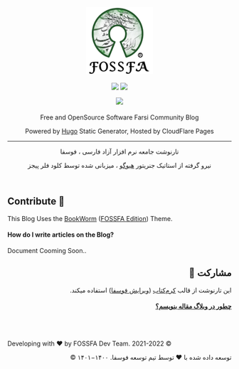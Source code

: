 
<div align="center">

<img src="/static/images/logo.png" width="150px">
<br><br>
<img src="https://img.shields.io/github/languages/code-size/fossfa/blog?style=social">
<img src="https://img.shields.io/github/license/FOSSFA/blog?style=social">

<a href="https://app.netlify.com/sites/fossfa/deploys"><img src="https://api.netlify.com/api/v1/badges/85842b06-62b3-42dd-9026-cadfbe3fe70b/deploy-status"></a>
<br><br>
Free and OpenSource Software Farsi Community Blog

Powered by [Hugo](https://gohugo.io) Static Generator, Hosted by CloudFlare Pages

---

تارنوشت جامعه نرم افزار آزاد فارسی ، فوسفا

نیرو گرفته از استاتیک جنریتور [هیوگو](https://gohugo.io) ، میزبانی شده توسط کلود فلر پیجز

</div> <br>


## Contribute 🤝

This Blog Uses the [BookWorm](https://github.com/gethugothemes/bookworm) ([FOSSFA Edition](https://github.com/FOSSFA/bookworm-FE)) Theme.

#### How do I write articles on the Blog?

Document Cooming Soon..

<div dir="rtl">

## مشارکت 🤝

این تارنوشت از قالب [کرم‌کتاب](https://github.com/gethugothemes/bookworm) ([ویرایش فوسفا](https://github.com/FOSSFA/bookworm-FE)) استفاده میکند.

#### [چطور در وبلاگ مقاله بنویسم؟](https://github.com/FOSSFA/Blog/blob/Dev/docs/FA.md)

</div>
<br><br>

Developing with ❤️ by FOSSFA Dev Team. 2021-2022 ©

<div dir="rtl">

توسعه داده شده با ❤️ توسط تیم توسعه فوسفا. ۱۴۰۰−۱۴۰۱ ©

</div>
